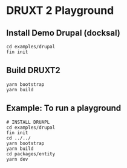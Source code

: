 # DRUXT 2 Playground

## Install Demo Drupal (docksal)
```
cd examples/drupal
fin init 
```

## Build DRUXT2
```
yarn bootstrap
yarn build 
```

## Example: To run a playground
```
# INSTALL DRUAPL
cd examples/drupal
fin init 
cd ../../
yarn bootstrap
yarn build 
cd packages/entity
yarn dev
```
